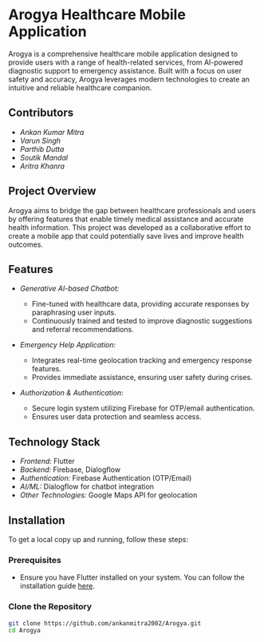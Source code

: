 # Arogya Healthcare Mobile Application

Arogya is a comprehensive healthcare mobile application designed to provide users with a range of health-related services, from AI-powered diagnostic support to emergency assistance. Built with a focus on user safety and accuracy, Arogya leverages modern technologies to create an intuitive and reliable healthcare companion.

## Contributors

- *Ankan Kumar Mitra*
- *Varun Singh*
- *Parthib Dutta*
- *Soutik Mandal*
- *Aritra Khanra*

## Project Overview

Arogya aims to bridge the gap between healthcare professionals and users by offering features that enable timely medical assistance and accurate health information. This project was developed as a collaborative effort to create a mobile app that could potentially save lives and improve health outcomes.

## Features

- *Generative AI-based Chatbot:*
  - Fine-tuned with healthcare data, providing accurate responses by paraphrasing user inputs.
  - Continuously trained and tested to improve diagnostic suggestions and referral recommendations.

- *Emergency Help Application:*
  - Integrates real-time geolocation tracking and emergency response features.
  - Provides immediate assistance, ensuring user safety during crises.

- *Authorization & Authentication:*
  - Secure login system utilizing Firebase for OTP/email authentication.
  - Ensures user data protection and seamless access.

## Technology Stack

- *Frontend:* Flutter
- *Backend:* Firebase, Dialogflow
- *Authentication:* Firebase Authentication (OTP/Email)
- *AI/ML:* Dialogflow for chatbot integration
- *Other Technologies:* Google Maps API for geolocation

## Installation

To get a local copy up and running, follow these steps:

### Prerequisites

- Ensure you have Flutter installed on your system. You can follow the installation guide [here](https://flutter.dev/docs/get-started/install).

### Clone the Repository

```bash
git clone https://github.com/ankanmitra2002/Arogya.git
cd Arogya
